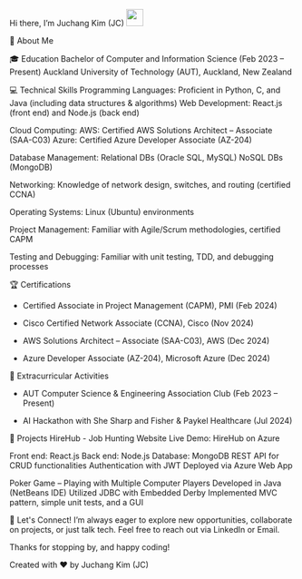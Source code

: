 Hi there, I’m Juchang Kim (JC) <img src="https://media.giphy.com/media/hvRJCLFzcasrR4ia7z/giphy.gif" width="30px">

:wave: About Me

:mortar_board: Education
Bachelor of Computer and Information Science (Feb 2023 – Present)
Auckland University of Technology (AUT), Auckland, New Zealand



:computer: Technical Skills
Programming Languages: Proficient in Python, C, and Java (including data structures & algorithms)
Web Development: React.js (front end) and Node.js (back end)

Cloud Computing:
AWS: Certified AWS Solutions Architect – Associate (SAA-C03)
Azure: Certified Azure Developer Associate (AZ-204)

Database Management:
Relational DBs (Oracle SQL, MySQL)
NoSQL DBs (MongoDB)

Networking: Knowledge of network design, switches, and routing (certified CCNA)

Operating Systems: Linux (Ubuntu) environments

Project Management: Familiar with Agile/Scrum methodologies, certified CAPM

Testing and Debugging: Familiar with unit testing, TDD, and debugging processes

:trophy: Certifications
- Certified Associate in Project Management (CAPM), PMI (Feb 2024)

- Cisco Certified Network Associate (CCNA), Cisco (Nov 2024)

- AWS Solutions Architect – Associate (SAA-C03), AWS (Dec 2024)

- Azure Developer Associate (AZ-204), Microsoft Azure (Dec 2024)


:star2: Extracurricular Activities
- AUT Computer Science & Engineering Association Club (Feb 2023 – Present)

- AI Hackathon with She Sharp and Fisher & Paykel Healthcare (Jul 2024)


:rocket: Projects
HireHub - Job Hunting Website
Live Demo: HireHub on Azure

Front end: React.js
Back end: Node.js
Database: MongoDB
REST API for CRUD functionalities
Authentication with JWT
Deployed via Azure Web App

Poker Game – Playing with Multiple Computer Players
Developed in Java (NetBeans IDE)
Utilized JDBC with Embedded Derby
Implemented MVC pattern, simple unit tests, and a GUI


:handshake: Let's Connect!
I’m always eager to explore new opportunities, collaborate on projects, or just talk tech. Feel free to reach out via LinkedIn or Email.

Thanks for stopping by, and happy coding!

Created with :heart: by Juchang Kim (JC)

